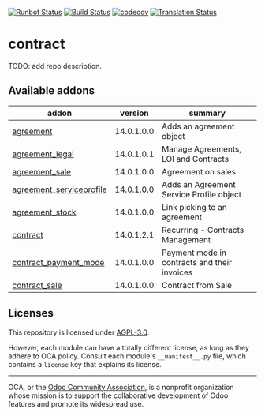 [![Runbot Status](https://runbot.odoo-community.org/runbot/badge/flat/110/14.0.svg)](https://runbot.odoo-community.org/runbot/repo/github-com-oca-contract-110)
[![Build Status](https://travis-ci.com/OCA/contract.svg?branch=14.0)](https://travis-ci.com/OCA/contract)
[![codecov](https://codecov.io/gh/OCA/contract/branch/14.0/graph/badge.svg)](https://codecov.io/gh/OCA/contract)
[![Translation Status](https://translation.odoo-community.org/widgets/contract-14-0/-/svg-badge.svg)](https://translation.odoo-community.org/engage/contract-14-0/?utm_source=widget)

<!-- /!\ do not modify above this line -->

# contract

TODO: add repo description.

<!-- /!\ do not modify below this line -->

<!-- prettier-ignore-start -->

[//]: # (addons)

Available addons
----------------
addon | version | summary
--- | --- | ---
[agreement](agreement/) | 14.0.1.0.0 | Adds an agreement object
[agreement_legal](agreement_legal/) | 14.0.1.0.1 | Manage Agreements, LOI and Contracts
[agreement_sale](agreement_sale/) | 14.0.1.0.0 | Agreement on sales
[agreement_serviceprofile](agreement_serviceprofile/) | 14.0.1.0.0 | Adds an Agreement Service Profile object
[agreement_stock](agreement_stock/) | 14.0.1.0.0 | Link picking to an agreement
[contract](contract/) | 14.0.1.2.1 | Recurring - Contracts Management
[contract_payment_mode](contract_payment_mode/) | 14.0.1.0.0 | Payment mode in contracts and their invoices
[contract_sale](contract_sale/) | 14.0.1.0.0 | Contract from Sale

[//]: # (end addons)

<!-- prettier-ignore-end -->

## Licenses

This repository is licensed under [AGPL-3.0](LICENSE).

However, each module can have a totally different license, as long as they adhere to OCA
policy. Consult each module's `__manifest__.py` file, which contains a `license` key
that explains its license.

----

OCA, or the [Odoo Community Association](http://odoo-community.org/), is a nonprofit
organization whose mission is to support the collaborative development of Odoo features
and promote its widespread use.
